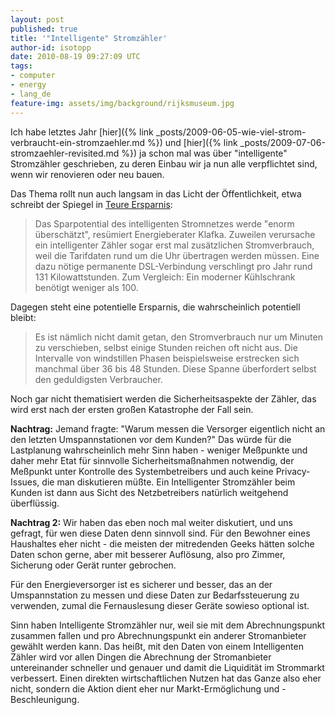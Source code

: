 ```yaml
---
layout: post
published: true
title: '"Intelligente" Stromzähler'
author-id: isotopp
date: 2010-08-19 09:27:09 UTC
tags:
- computer
- energy
- lang_de
feature-img: assets/img/background/rijksmuseum.jpg
---
```


Ich habe letztes Jahr 
[hier]({% link _posts/2009-06-05-wie-viel-strom-verbraucht-ein-stromzaehler.md %})
und
[hier]({% link _posts/2009-07-06-stromzaehler-revisited.md %})
ja schon mal was über "intelligente" Stromzähler geschrieben, zu deren
Einbau wir ja nun alle verpflichtet sind, wenn wir renovieren oder neu
bauen.

Das Thema rollt nun auch langsam in das Licht der Öffentlichkeit, etwa
schreibt der Spiegel in [Teure Ersparnis](http://www.spiegel.de/spiegel/0,1518,711967,00.html):

>  Das Sparpotential des intelligenten Stromnetzes werde "enorm
> überschätzt", resümiert Energieberater Klafka. Zuweilen verursache ein
> intelligenter Zähler sogar erst mal zusätzlichen Stromverbrauch, weil die
> Tarifdaten rund um die Uhr übertragen werden müssen. Eine dazu nötige
> permanente DSL-Verbindung verschlingt pro Jahr rund 131 Kilowattstunden.
> Zum Vergleich: Ein moderner Kühlschrank benötigt weniger als 100.

Dagegen steht eine potentielle Ersparnis, die wahrscheinlich potentiell bleibt: 

> Es ist nämlich nicht damit getan, den Stromverbrauch nur um Minuten zu
> verschieben, selbst einige Stunden reichen oft nicht aus. Die Intervalle
> von windstillen Phasen beispielsweise erstrecken sich manchmal über 36 bis
> 48 Stunden. Diese Spanne überfordert selbst den geduldigsten Verbraucher.

 Noch gar nicht thematisiert werden die Sicherheitsaspekte der Zähler, das
wird erst nach der ersten großen Katastrophe der Fall sein.

**Nachtrag:** Jemand fragte: "Warum messen die Versorger eigentlich nicht an
den letzten Umspannstationen vor dem Kunden?" Das würde für die Lastplanung
wahrscheinlich mehr Sinn haben - weniger Meßpunkte und daher mehr Etat für
sinnvolle Sicherheitsmaßnahmen notwendig, der Meßpunkt unter Kontrolle des
Systembetreibers und auch keine Privacy-Issues, die man diskutieren müßte.
Ein Intelligenter Stromzähler beim Kunden ist dann aus Sicht des
Netzbetreibers natürlich weitgehend überflüssig.

**Nachtrag 2:** Wir haben das eben noch mal weiter diskutiert, und uns
gefragt, für wen diese Daten denn sinnvoll sind. Für den Bewohner eines
Haushaltes eher nicht - die meisten der mitredenden Geeks hätten solche
Daten schon gerne, aber mit besserer Auflösung, also pro Zimmer, Sicherung
oder Gerät runter gebrochen.

Für den Energieversorger ist es sicherer und besser, das an der
Umspannstation zu messen und diese Daten zur Bedarfssteuerung zu verwenden,
zumal die Fernauslesung dieser Geräte sowieso optional ist.

Sinn haben Intelligente Stromzähler nur, weil sie mit dem Abrechnungspunkt
zusammen fallen und pro Abrechnungspunkt ein anderer Stromanbieter gewählt
werden kann. Das heißt, mit den Daten von einem Intelligenten Zähler wird
vor allen Dingen die Abrechnung der Stromanbieter untereinander schneller
und genauer und damit die Liquidität im Strommarkt verbessert. Einen
direkten wirtschaftlichen Nutzen hat das Ganze also eher nicht, sondern die
Aktion dient eher nur Markt-Ermöglichung und -Beschleunigung.
